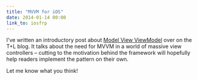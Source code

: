 ```yaml
---
title: "MVVM for iOS"
date: 2014-01-14 00:00
link_to: iosfrp
---
```


<import><p>I've written an introductory post about <a href="http://www.teehanlax.com/blog/model-view-viewmodel-for-ios/">Model View ViewModel</a> over on the T+L blog. It talks about the need for MVVM in a world of massive view controllers – cutting to the motivation behind the framework will hopefully help readers implement the pattern on their own. </p>

<p>Let me know what you think!</p></import>

<!-- more -->

